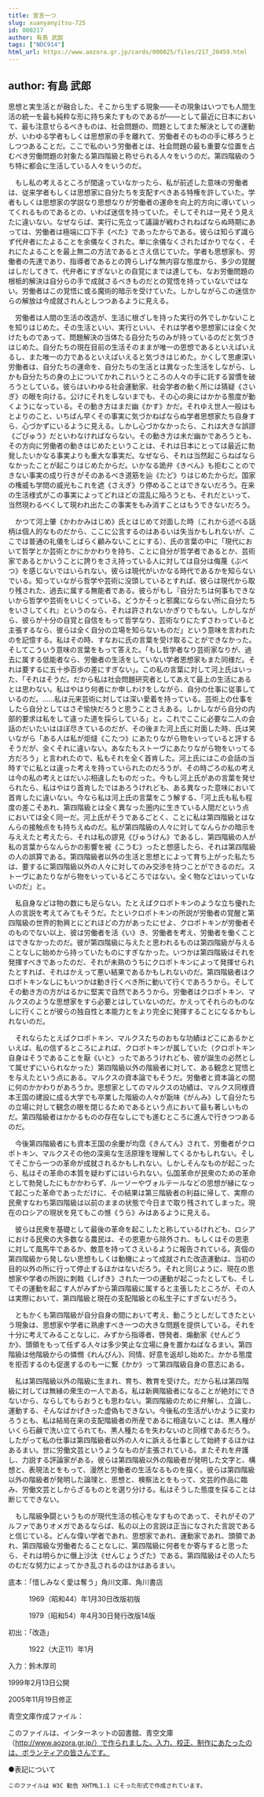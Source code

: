 ```yaml
---
title: 宣言一つ
slug: xuanyanyitsu-725
id: 000217
author: 有島 武郎
tags: ["NDC914"]
html_url: https://www.aozora.gr.jp/cards/000025/files/217_20459.html
---
```


## author: 有島 武郎

思想と実生活とが融合した、そこから生ずる現象――その現象はいつでも人間生活の統一を最も純粋な形に持ち来たすものであるが――として最近に日本において、最も注意せらるべきものは、社会問題の、問題としてまた解決としての運動が、いわゆる学者もしくは思想家の手を離れて、労働者そのものの手に移ろうとしつつあることだ。ここで私のいう労働者とは、社会問題の最も重要な位置を占むべき労働問題の対象たる第四階級と称せられる人々をいうのだ。第四階級のうち特に都会に生活している人々をいうのだ。

　もし私の考えるところが間違っていなかったら、私が前述した意味の労働者は、従来学者もしくは思想家に自分たちを支配すべきある特権を許していた。学者もしくは思想家の学説なり思想なりが労働者の運命を向上的方向に導いていってくれるものであるとの、いわば迷信を持っていた。そしてそれは一見そう見えたに違いない。なぜならば、実行に先立って議論が戦わされねばならぬ時期にあっては、労働者は極端に口下手《べた》であったからである。彼らは知らず識らず代弁者にたよることを余儀なくされた。単に余儀なくされたばかりでなく、それにたよることを最上無二の方法であるとさえ信じていた。学者も思想家も、労働者の先達であり、指導者であるとの誇らしげな無内容な態度から、多少の覚醒はしだしてきて、代弁者にすぎないとの自覚にまでは達しても、なお労働問題の根柢的解決は自分らの手で成就さるべきものだとの覚悟を持っていないではない。労働者はこの覚悟に或る魔術的暗示を受けていた。しかしながらこの迷信からの解放は今成就されんとしつつあるように見える。

　労働者は人間の生活の改造が、生活に根ざしを持った実行の外でしかないことを知りはじめた。その生活といい、実行といい、それは学者や思想家には全く欠けたものであって、問題解決の当体たる自分たちのみが持っているのだと気づきはじめた。自分たちの現在目前の生活そのままが唯一の思想であるといえばいえるし、また唯一の力であるといえばいえると気づきはじめた。かくして思慮深い労働者は、自分たちの運命を、自分たちの生活とは異なった生活をしながら、しかも自分たちの身の上についてかれこれいうところの人々の手に託する習慣を破ろうとしている。彼らはいわゆる社会運動家、社会学者の動く所には猜疑《さいぎ》の眼を向ける。公けにそれをしないまでも、その心の奥にはかかる態度が動くようになっている。その動き方はまだ幽《かす》かだ。それゆえ世人一般はもとよりのこと、いちばん早くその事実に気づかねばならぬ学者思想家たち自身すら、心づかずにいるように見える。しかし心づかなかったら、これは大きな誤謬《ごびゅう》だといわなければならない。その動き方は未だ幽かであろうとも、その方向に労働者の動きはじめたということは、それは日本にとっては最近に勃発したいかなる事実よりも重大な事実だ。なぜなら、それは当然起こらねばならなかったことが起こりはじめたからだ。いかなる詭弁《きべん》も拒むことのできない事実の成り行きがそのあるべき道筋を辿《たど》りはじめたからだ。国家の権威も学問の威光もこれを遮《さえぎ》り停めることはできないだろう。在来の生活様式がこの事実によってどれほどの混乱に陥ろうとも、それだといって、当然現わるべくして現われ出たこの事実をもみ消すことはもうできないだろう。

　かつて河上肇《かわかみはじめ》氏とはじめて対面した時（これから述べる話柄は個人的なものだから、ここに公言するのはあるいは失当かもしれないが、ここでは普通の礼儀をしばらく顧みないことにする）、氏の言葉の中に「現代において哲学とか芸術とかにかかわりを持ち、ことに自分が哲学者であるとか、芸術家であるとかいうことに誇りをさえ持っている人に対しては自分は侮蔑《ぶべつ》を感じないではいられない。彼らは現代がいかなる時代であるかを知らないでいる。知っていながら哲学や芸術に没頭しているとすれば、彼らは現代から取り残された、過去に属する無能者である。彼らがもし『自分たちは何事もできないから哲学や芸術をいじくっている。どうかそっと邪魔にならない所に自分たちをいさしてくれ』というのなら、それは許されないかぎりでもない。しかしながら、彼らが十分の自覚と自信をもって哲学なり、芸術なりにたずさわっていると主張するなら、彼らは全く自分の立場を知らないものだ」という意味を言われたのを記憶する。私はその時、すなおに氏の言葉を受け取ることができなかった。そしてこういう意味の言葉をもって答えた。「もし哲学者なり芸術家なりが、過去に属する低能者なら、労働者の生活をしていない学者思想家もまた同様だ。それは要するに五十歩百歩の差にすぎない」。この私の言葉に対して河上氏はいった、「それはそうだ。だから私は社会問題研究者としてあえて最上の生活にあるとは思わない。私はやはり何者にか申しわけをしながら、自分の仕事に従事しているのだ。……私は元来芸術に対しては深い愛着を持っている。芸術上の仕事をしたら自分としてはさぞ愉快だろうと思うことさえある。しかしながら自分の内部的要求は私をして違った道を採らしている」と。これでここに必要な二人の会話のだいたいはほぼ尽きているのだが、その後また河上氏に対面した時、氏は笑いながら「ある人は私が炬燵《こたつ》にあたりながら物をいっていると評するそうだが、全くそれに違いない。あなたもストーヴにあたりながら物をいってる方だろう」と言われたので、私もそれを全く首肯した。河上氏にはこの会話の当時すでに私とは違った考えを持っていられたのだろうが、その時ごろの私の考えは今の私の考えとはだいぶ相違したものだった。今もし河上氏があの言葉を発せられたら、私はやはり首肯したではあろうけれども、ある異なった意味において首肯したに違いない。今なら私は河上氏の言葉をこう解する、「河上氏も私も程度の差こそあれ、第四階級とは全く異なった圏内に生きている人間だという点においては全く同一だ。河上氏がそうであるごとく、ことに私は第四階級とはなんらの接触点をも持ちえぬのだ。私が第四階級の人々に対してなんらかの暗示を与ええたと考えたら、それは私の謬見《びゅうけん》であるし、第四階級の人が私の言葉からなんらかの影響を被《こうむ》ったと想感したら、それは第四階級の人の誤算である。第四階級者以外の生活と思想とによって育ち上がった私たちは、要するに第四階級以外の人々に対してのみ交渉を持つことができるのだ。ストーヴにあたりながら物をいっているどころではない。全く物などはいっていないのだ」と。

　私自身などは物の数にも足らない。たとえばクロポトキンのような立ち優れた人の言説を考えてみてもそうだ。たといクロポトキンの所説が労働者の覚醒と第四階級の世界的勃興とにどれほどの力があったにせよ、クロポトキンが労働者そのものでない以上、彼は労働者を活《い》き、労働者を考え、労働者を働くことはできなかったのだ。彼が第四階級に与えたと思われるものは第四階級が与えることなしに始めから持っていたものにすぎなかった。いつかは第四階級はそれを発揮すべきであったのだ、それが未熟のうちにクロポトキンによって発揮せられたとすれば、それはかえって悪い結果であるかもしれないのだ。第四階級者はクロポトキンなしにもいつかは動き行くべき所に動いて行くであろうから。そしてその動き方の方がはるかに堅実で自然であろうから。労働者はクロポトキン、マルクスのような思想家をすら必要とはしていないのだ。かえってそれらのものなしに行くことが彼らの独自性と本能力とをより完全に発揮することになるかもしれないのだ。

　それならたとえばクロポトキン、マルクスたちのおもな功績はどこにあるかといえば、私の信ずるところによれば、クロポトキンが属していた（クロポトキン自身はそうであることを厭《いと》ったであろうけれども、彼が誕生の必然として属せずにいられなかった）第四階級以外の階級者に対して、ある観念と覚悟とを与えたという点にある。マルクスの資本論でもそうだ。労働者と資本論との間に何のかかわりがあろうか。思想家としてのマルクスの功績は、マルクス同様資本王国の建設に成る大学でも卒業した階級の人々が翫味《がんみ》して自分たちの立場に対して観念の眼を閉じるためであるという点において最も著しいものだ。第四階級者はかかるものの存在なしにでも進むところに進んで行きつつあるのだ。

　今後第四階級者にも資本王国の余慶が均霑《きんてん》されて、労働者がクロポトキン、マルクスその他の深奥な生活原理を理解してくるかもしれない。そしてそこから一つの革命が成就されるかもしれない。しかしそんなものが起こったら、私はその革命の本質を疑わずにはいられない。仏国革命が民衆のための革命として勃発したにもかかわらず、ルーソーやヴォルテールなどの思想が縁になって起こった革命であっただけに、その結果は第三階級者の利益に帰して、実際の民衆すなわち第四階級は以前のままの状態で今日まで取り残されてしまった。現在のロシアの現状を見てもこの憾《うら》みはあるように見える。

　彼らは民衆を基礎として最後の革命を起こしたと称しているけれども、ロシアにおける民衆の大多数なる農民は、その恩恵から除外され、もしくはその恩恵に対して風馬牛であるか、敵意を持ってさえいるように報告されている。真個の第四階級から発しない思想もしくは動機によって成就された改造運動は、当初の目的以外の所に行って停止するほかはないだろう。それと同じように、現在の思想家や学者の所説に刺戟《しげき》された一つの運動が起こったとしても、そしてその運動を起こす人がみずから第四階級に属すると主張したところが、その人は実際において、第四階級と現在の支配階級との私生子にすぎないだろう。

　ともかくも第四階級が自分自身の間において考え、動こうとしだしてきたという現象は、思想家や学者に熟慮すべき一つの大きな問題を提供している。それを十分に考えてみることなしに、みずから指導者、啓発者、煽動家《せんどうか》、頭領をもって任ずる人々は多少笑止な立場に身を置かねばなるまい。第四階級は他階級からの憐憫《れんびん》、同情、好意を返却し始めた。かかる態度を拒否するのも促進するのも一に繋《かか》って第四階級自身の意志にある。

　私は第四階級以外の階級に生まれ、育ち、教育を受けた。だから私は第四階級に対しては無縁の衆生の一人である。私は新興階級者になることが絶対にできないから、ならしてもらおうとも思わない。第四階級のために弁解し、立論し、運動する、そんなばかげきった虚偽もできない。今後私の生活がいかように変わろうとも、私は結局在来の支配階級者の所産であるに相違ないことは、黒人種がいくら石鹸で洗い立てられても、黒人種たるを失わないのと同様であるだろう。したがって私の仕事は第四階級者以外の人々に訴える仕事として始終するほかはあるまい。世に労働文芸というようなものが主張されている。またそれを弁護し、力説する評論家がある。彼らは第四階級以外の階級者が発明した文字と、構想と、表現法とをもって、漫然と労働者の生活なるものを描く。彼らは第四階級以外の階級者が発明した論理と、思想と、検察法とをもって、文芸的作品に臨み、労働文芸としからざるものとを選り分ける。私はそうした態度を採ることは断じてできない。

　もし階級争闘というものが現代生活の核心をなすものであって、それがそのアルファでありオメガであるならば、私の以上の言説は正当になされた言説であると信じている。どんな偉い学者であれ、思想家であれ、運動家であれ、頭領であれ、第四階級な労働者たることなしに、第四階級に何者をか寄与すると思ったら、それは明らかに僭上沙汰《せんじょうざた》である。第四階級はその人たちのむだな努力によってかき乱されるのほかはあるまい。













底本：「惜しみなく愛は奪う」角川文庫、角川書店


　　　1969（昭和44）年1月30日改版初版

　　　1979（昭和54）年4月30日発行改版14版

初出：「改造」

　　　1922（大正11）年1月

入力：鈴木厚司

1999年2月13日公開

2005年11月19日修正

青空文庫作成ファイル：

このファイルは、インターネットの図書館、青空文庫（http://www.aozora.gr.jp/）で作られました。入力、校正、制作にあたったのは、ボランティアの皆さんです。









●表記について


	このファイルは W3C 勧告 XHTML1.1 にそった形式で作成されています。